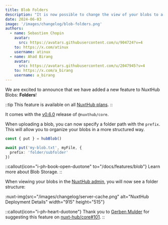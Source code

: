 ```yaml
---
title: Blob Folders
description: "It is now possible to change the view of your blobs to a folder structure."
date: 2024-06-03
image: '/images/changelog/blob-folders.png'
authors:
  - name: Sebastien Chopin
    avatar: 
      src: https://avatars.githubusercontent.com/u/904724?v=4
    to: https://x.com/atinux
    username: atinux
  - name: Ahad Birang
    avatar: 
      src: https://avatars.githubusercontent.com/u/2047945?v=4
    to: https://x.com/a_birang
    username: a_birang
---
```


We are excited to announce that we have added a new feature to NuxtHub Blobs: **Folders**!

::tip
This feature is available on all [NuxtHub plans](/pricing).
::

It comes with the [v0.6.0](https://github.com/nuxt-hub/core/releases/tag/v0.6.0) release of `@nuxthub/core`.

When uploading a blob, you can now specify a folder path with the `prefix`. This will allow you to organize your blobs in a more structured way.

```ts
const { put } = hubBlob()

await put('my-blob.txt', myFile, {
  prefix: 'folder/subfolder'
})
```

::callout{icon="i-ph-book-open-duotone" to="/docs/features/blob"}
Learn more about Blob Storage.
::

When viewing your blobs in the [NuxtHub admin](https://admin.hub.nuxt.com), you will now see a folder structure:

:nuxt-img{src="/images/changelog/server-cache.png" alt="NuxtHub Deployment Details" width="915" height="515"}

::callout{icon="i-ph-heart-duotone"}
Thank you to [Gerben Mulder](https://github.com/Gerbuuun) for suggesting this feature on [nuxt-hub/core#101](https://github.com/nuxt-hub/core/issues/101).
::
